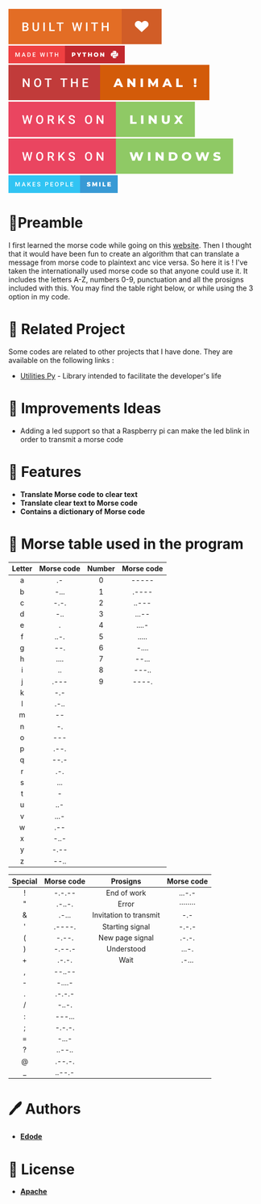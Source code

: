![built-with-love](img/built-with-love.svg?style=centerme)
![made-with-python](img/made-with-python.png?style=centerme)
![not-the-animal](img/not-the-animal-!.svg?style=centerme)
![works-on-linux](img/works-on-linux.svg?style=centerme)
![works-on-windows](img/works-on-windows.svg?style=centerme)
![works-on-windows](img/makes-people-smile.png?style=centerme)

# 🚩Preamble
I first learned the morse code while going on this [website](https://morse.withgoogle.com/learn/). Then I thought that
it would have been fun to create an algorithm that can translate a message from morse code to plaintext anc vice versa.
So here it is ! I've taken the internationally used morse code so that anyone could use it. It includes the letters A-Z,
numbers 0-9, punctuation and all the prosigns included with this. You may find the table right below, or while using the 3 
option in my code.

# 🔗 Related Project
Some codes are related to other projects that I have done. They are available on the following links :
- [Utilities Py](https://github.com/lisandro-git/utilities-py) - Library intended to facilitate the developer's life

# 📃 Improvements Ideas
 - Adding a led support so that a Raspberry pi can make the led blink in order to transmit a morse code

# 📍 Features
 - **Translate Morse code to clear text**
 - **Translate clear text to Morse code**
 - **Contains a dictionary of Morse code**
 
# 🦆 Morse table used in the program
| Letter | Morse code | Number | Morse code |
|:------:|:----------:|:------:|:----------:|
|    a   |    .- 	  |	   0   |    -----   |
|    b   |    -... 	  |	   1   |    .----   |
|    c   |    -.-. 	  |	   2   |    ..---   |
|    d   |    -.. 	  |	   3   |    ...--   |
|    e   |    .       |    4   |    ....-   |
|    f   |    ..-. 	  |	   5   |    .....   |
|    g   |    --. 	  |	   6   |    -....   |
|    h   |    .... 	  |	   7   |    --...   |
|    i   |    .. 	  |	   8   |    ---..   |
|    j   |    .--- 	  |	   9   |    ----.   |
|    k   |    -.-     |
|    l   |    .-..    |
|    m   |    --      |
|    n   |    -.      |
|    o   |    ---     |
|    p   |    .--.    |
|    q   |    --.-    |
|    r   |    .-.     |
|    s   |    ...     |
|    t   |    -       |
|    u   |    ..-     |
|    v   |    ...-    |
|    w   |    .--     |
|    x   |    -..-    |
|    y   |    -.--    |
|    z   |    --..    |

| Special | Morse code |  Prosigns  | Morse code |
|:-------:|:----------:|:----------:|:----------:|
|    ! 	  |   -.-.--   | End of work|   ...-.-   |
|    " 	  |   .-..-.   | Error      |  ········  |
|    & 	  |   .-...    | Invitation to transmit|-.-|
|    ' 	  |   .----.   | Starting signal |-.-.-|
|    ( 	  |   -.--.    | New page signal |.-.-.|
|    ) 	  |   -.--.-   | Understood |...-.|
|    + 	  |   .-.-.    | Wait |.-...|
|    , 	  |   --..--   |
|    - 	  |   -....-   |
|    . 	  |   .-.-.-   |
|    / 	  |   -..-.    |
|    : 	  |   ---...   |
|    ; 	  |   -.-.-.   |
|    = 	  |   -...-    |
|    ? 	  |   ..--..   |
|    @ 	  |   .--.-.   |
|    _ 	  |   ..--.-   |

# 🖊 Authors
- **[Edode](https://www.github.com/lisandro-git)**

# 📜 License
- **[Apache](https://choosealicense.com/licenses/apache-2.0/)**
